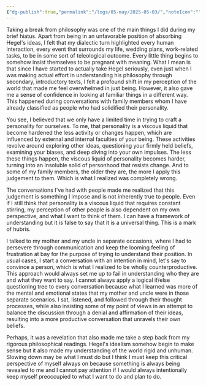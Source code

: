 ```yaml
---
{"dg-publish":true,"permalink":"/logs/05-may/2025-05-03/","noteIcon":"","created":"2025-05-03"}
---
```


Taking a break from philosophy was one of the main things I did during my brief hiatus. Apart from being in an unfavorable position of absorbing Hegel's ideas, I felt that my dialectic turn highlighted every human interaction, every event that surrounds my life, wedding plans, work-related tasks, to be in some sort of teleological outcome. Every little thing begins to somehow insist themselves to be pregnant with meaning. What I mean is that since I have started to actually take Hegel seriously, even just when I was making actual effort in understanding his philosophy through secondary, introductory texts, I felt a profound shift in my perception of the world that made me feel overwhelmed in just being. However, it also gave me a sense of confidence in looking at familiar things in a different way. This happened during conversations with family members whom I have already classified as people who had solidified their personality.

You see, I believed that we only have a limited time in trying to craft a personality for ourselves. To me, that personality is a viscous liquid that become hardened the less activity or changes happen, which are influenced by external and internal faculties of your being. These activities revolve around exploring other ideas, questioning your firmly held beliefs, examining your biases, and deep diving into your own impulses. The less these things happen, the viscous liquid of personality becomes harder, turning into an insoluble solid of personhood that resists change. And to some of my family members, the older they are, the more I apply this judgement to them. Which is what I realized was completely wrong.

The conversations I've had with people made me realized that this judgement is something I impose and is not inherently true to people. Even if I still think that personality is a viscous liquid that requires constant stirring, my perception of other people is also dependent on my own perspective, and what I want to think of them. I can have a framework of understanding but it is false to say that it is a universal thing. This is a mark of hubris.

I talked to my mother and my uncle in separate occasions, where I had to persevere through communication and keep the looming feeling of frustration at bay for the purpose of trying to understand their position. In usual cases, I start a conversation with an intention in mind, let's say to convince a person, which is what I realized to be wholly counterproductive. This approach would always set me up to fail in understanding who they are and what they want to say. I cannot always apply a logical if/else questioning tree to every conversation because what I learned was more of the mental and emotional states that my mother and uncle were in those separate scenarios. I sat, listened, and followed through their thought processes, while also insisting some of my point of views in an attempt to balance the discussion through a denial and affirmation of their ideas, resulting into a more productive conversation that unravels their own beliefs.

Perhaps, it was a revelation that also made me take a step back from my rigorous philosophical readings. Hegel's idealism somehow begin to make sense but it also made my understanding of the world rigid and unhuman. Slowing down may be what I must do but I think I must keep this critical perspective of myself always on because something is always being revealed to me and I cannot pay attention if I would always intentionally keep myself preoccupied to what I want to do and plan to do.